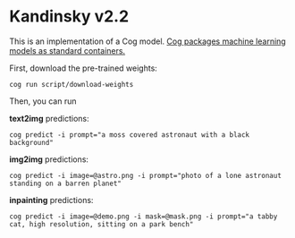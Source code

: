 # Kandinsky v2.2

This is an implementation of a Cog model. [Cog packages machine learning models as standard containers.](https://github.com/replicate/cog)

First, download the pre-trained weights:

    cog run script/download-weights

Then, you can run

**text2img** predictions:

    cog predict -i prompt="a moss covered astronaut with a black background"

**img2img** predictions:
	
	cog predict -i image=@astro.png -i prompt="photo of a lone astronaut standing on a barren planet"
	
**inpainting** predictions:
	
	cog predict -i image=@demo.png -i mask=@mask.png -i prompt="a tabby cat, high resolution, sitting on a park bench"
